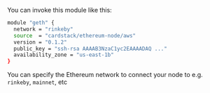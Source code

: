 You can invoke this module like this:

``` sh
module "geth" {
  network = "rinkeby"
  source  = "cardstack/ethereum-node/aws"
  version = "0.1.2"
  public_key = "ssh-rsa AAAAB3NzaC1yc2EAAAADAQ ..."
  availability_zone = "us-east-1b"
}
```

You can specify the Ethereum network to connect your node to e.g. `rinkeby`, `mainnet`, etc
